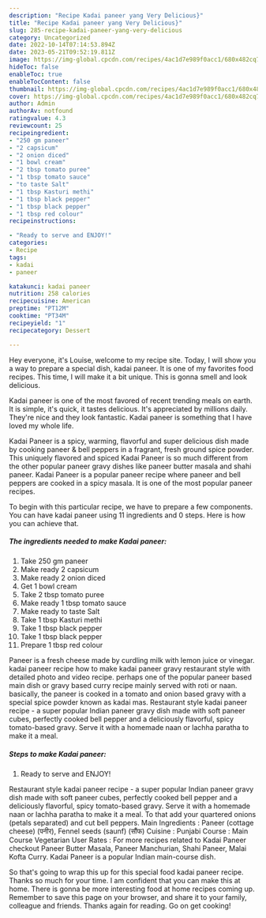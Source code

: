 ```yaml
---
description: "Recipe Kadai paneer yang Very Delicious}"
title: "Recipe Kadai paneer yang Very Delicious}"
slug: 285-recipe-kadai-paneer-yang-very-delicious
category: Uncategorized
date: 2022-10-14T07:14:53.894Z
date: 2023-05-21T09:52:19.811Z
image: https://img-global.cpcdn.com/recipes/4ac1d7e989f0acc1/680x482cq70/kadai-paneer-recipe-main-photo.jpg
hideToc: false
enableToc: true
enableTocContent: false
thumbnail: https://img-global.cpcdn.com/recipes/4ac1d7e989f0acc1/680x482cq70/kadai-paneer-recipe-main-photo.jpg
cover: https://img-global.cpcdn.com/recipes/4ac1d7e989f0acc1/680x482cq70/kadai-paneer-recipe-main-photo.jpg
author: Admin
authorAv: notfound
ratingvalue: 4.3
reviewcount: 25
recipeingredient:
- "250 gm paneer"
- "2 capsicum"
- "2 onion diced"
- "1 bowl cream"
- "2 tbsp tomato puree"
- "1 tbsp tomato sauce"
- "to taste Salt"
- "1 tbsp Kasturi methi"
- "1 tbsp black pepper"
- "1 tbsp black pepper"
- "1 tbsp red colour"
recipeinstructions:

- "Ready to serve and ENJOY!"
categories:
- Recipe
tags:
- kadai
- paneer

katakunci: kadai paneer 
nutrition: 258 calories
recipecuisine: American
preptime: "PT12M"
cooktime: "PT34M"
recipeyield: "1"
recipecategory: Dessert

---
```



Hey everyone, it's Louise, welcome to my recipe site. Today, I will show you a way to prepare a special dish, kadai paneer. It is one of my favorites food recipes. This time, I will make it a bit unique. This is gonna smell and look delicious.

Kadai paneer is one of the most favored of recent trending meals on earth. It is simple, it's quick, it tastes delicious. It's appreciated by millions daily. They're nice and they look fantastic. Kadai paneer is something that I have loved my whole life.

Kadai Paneer is a spicy, warming, flavorful and super delicious dish made by cooking paneer &amp; bell peppers in a fragrant, fresh ground spice powder. This uniquely flavored and spiced Kadai Paneer is so much different from the other popular paneer gravy dishes like paneer butter masala and shahi paneer. Kadai Paneer is a popular paneer recipe where paneer and bell peppers are cooked in a spicy masala. It is one of the most popular paneer recipes.


To begin with this particular recipe, we have to prepare a few components. You can have kadai paneer using 11 ingredients and 0 steps. Here is how you can achieve that.

<!--inarticleads1-->

##### The ingredients needed to make Kadai paneer:

1. Take 250 gm paneer
1. Make ready 2 capsicum
1. Make ready 2 onion diced
1. Get 1 bowl cream
1. Take 2 tbsp tomato puree
1. Make ready 1 tbsp tomato sauce
1. Make ready to taste Salt
1. Take 1 tbsp Kasturi methi
1. Take 1 tbsp black pepper
1. Take 1 tbsp black pepper
1. Prepare 1 tbsp red colour


Paneer is a fresh cheese made by curdling milk with lemon juice or vinegar. kadai paneer recipe how to make kadai paneer gravy restaurant style with detailed photo and video recipe. perhaps one of the popular paneer based main dish or gravy based curry recipe mainly served with roti or naan. basically, the paneer is cooked in a tomato and onion based gravy with a special spice powder known as kadai mas. Restaurant style kadai paneer recipe - a super popular Indian paneer gravy dish made with soft paneer cubes, perfectly cooked bell pepper and a deliciously flavorful, spicy tomato-based gravy. Serve it with a homemade naan or lachha paratha to make it a meal. 

<!--inarticleads2-->

##### Steps to make Kadai paneer:


1. Ready to serve and ENJOY!

Restaurant style kadai paneer recipe - a super popular Indian paneer gravy dish made with soft paneer cubes, perfectly cooked bell pepper and a deliciously flavorful, spicy tomato-based gravy. Serve it with a homemade naan or lachha paratha to make it a meal. To that add your quartered onions (petals separated) and cut bell peppers. Main Ingredients : Paneer (cottage cheese) (पनीर), Fennel seeds (saunf) (सौंफ) Cuisine : Punjabi Course : Main Course Vegetarian User Rates : For more recipes related to Kadai Paneer checkout Paneer Butter Masala, Paneer Manchurian, Shahi Paneer, Malai Kofta Curry. Kadai Paneer is a popular Indian main-course dish. 

So that's going to wrap this up for this special food kadai paneer recipe. Thanks so much for your time. I am confident that you can make this at home. There is gonna be more interesting food at home recipes coming up. Remember to save this page on your browser, and share it to your family, colleague and friends. Thanks again for reading. Go on get cooking!
